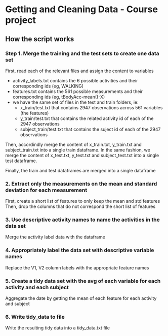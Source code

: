 # Getting and Cleaning Data - Course project


## How the script works

### Step 1. Merge the training and the test sets to create one data set

First, read each of the relevant files and assign the content to variables
- activity_labels.txt contains the 6 possible activities and their corresponding ids (eg, WALKING)
- features.txt contains the 561 possible measurements and their corresponding ids (eg, tBodyAcc-mean()-X)
- we have the same set of files in the test and train folders, ie:
  - x_train/test.txt that contains 2947 observations across 561 variables (the features)
  - y_train/test.txt that contains the related activity id of each of the 2947 observations
  - subject_train/test.txt that contains the suject id of each of the 2947 observations

Then, accordindly merge the content of x_train.txt, y_train.txt and subject_train.txt into a single train dataframe. In the same fashion, we merge the content of x_test.txt, y_test.txt and subject_test.txt into a single test dataframe.

Finally, the train and test dataframes are merged into a single dataframe

### 2. Extract only the measurements on the mean and standard deviation for each measurement


First, create a short list of features to only keep the mean and std features
Then, drop the columns that do not correspond the short list of features

### 3. Use descriptive activity names to name the activities in the data set

Merge the activity label data with the dataframe

### 4. Appropriately label the data set with descriptive variable names

Replace the V1, V2 column labels with the appropriate feature names

### 5. Create a tidy data set with the avg of each variable for each activity and each subject

Aggregate the date by getting the mean of each feature for each activity and subject

### 6. Write tidy_data to file

Write the resulting tidy data into a tidy_data.txt file
